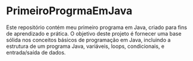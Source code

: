 # PrimeiroProgrmaEmJava
Este repositório contém meu primeiro programa em Java, criado para fins de aprendizado e prática. O objetivo deste projeto é fornecer uma base sólida nos conceitos básicos de programação em Java, incluindo a estrutura de um programa Java, variáveis, loops, condicionais, e entrada/saída de dados.
